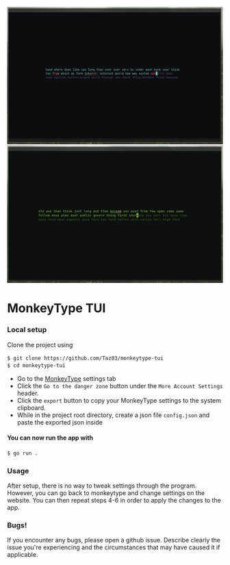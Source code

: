 ![arch_demo](assets/arch_demo.png)
![terra_demo](assets/terra_demo.png)

# MonkeyType TUI

### Local setup
Clone the project using
```bash
$ git clone https://github.com/Taz03/monkeytype-tui
$ cd monkeytype-tui
```

- Go to the <a href="https://monkeytype.com/settings">MonkeyType</a> settings tab
- Click the `Go to the danger zone` button under the `More Account Settings` header.
- Click the `export` button to copy your MonkeyType settings to the system clipboard.
- While in the project root directory, create a json file `config.json` and paste the exported json inside

#### You can now run the app with
```bash
$ go run .
``` 

### Usage
After setup, there is no way to tweak settings through the program. However, you can go back to monkeytype and change settings on the website. You can then repeat steps 4-6 in order to apply the changes to the app. <br>

### Bugs!
If you encounter any bugs, please open a github issue. Describe clearly the issue you're experiencing and the circumstances that may have caused it if applicable. <br>
